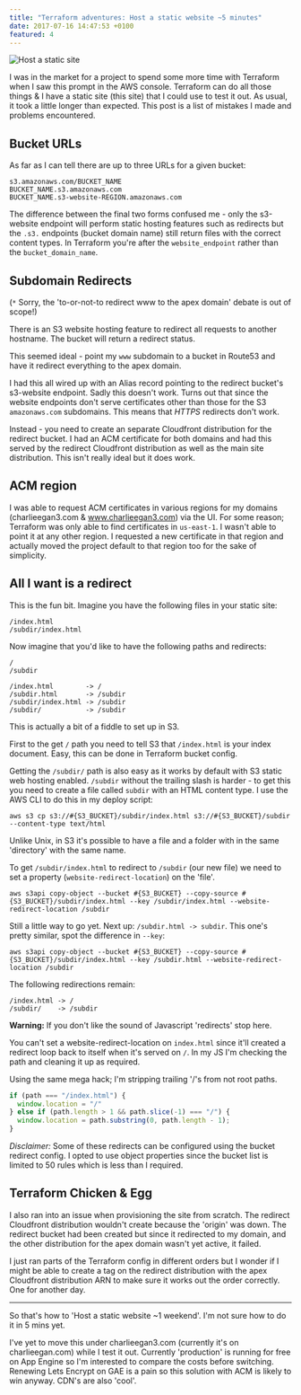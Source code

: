 ```yaml
---
title: "Terraform adventures: Host a static website ~5 minutes"
date: 2017-07-16 14:47:53 +0100
featured: 4
---
```


![Host a static site](/blog/2017-07-16-host-a-static-website-5-minutes/misleading.jpg)

I was in the market for a project to spend some more time with Terraform when I
saw this prompt in the AWS console. Terraform can do all those things & I have
a static site (this site) that I could use to test it out. As usual, it took a
little longer than expected. This post is a list of mistakes I made and
problems encountered.

## Bucket URLs

As far as I can tell there are up to three URLs for a given bucket:

```
s3.amazonaws.com/BUCKET_NAME
BUCKET_NAME.s3.amazonaws.com
BUCKET_NAME.s3-website-REGION.amazonaws.com
```

The difference between the final two forms confused me - only the s3-website
endpoint will perform static hosting features such as redirects but the `.s3.`
endpoints (bucket domain name) still return files with the correct content
types. In Terraform you're after the `website_endpoint` rather than the
`bucket_domain_name`.

## Subdomain Redirects

(`*` Sorry, the 'to-or-not-to redirect www to the apex domain' debate is out of
scope!)

There is an S3 website hosting feature to redirect all requests to another
hostname. The bucket will return a redirect status.

This seemed ideal - point my `www` subdomain to a bucket in Route53 and have it
redirect everything to the apex domain.

I had this all wired up with an Alias record pointing to the redirect bucket's
s3-website endpoint. Sadly this doesn't work. Turns out that since the website
endpoints don't serve certificates other than those for the S3 `amazonaws.com`
subdomains. This means that _HTTPS_ redirects don't work.

Instead - you need to create an separate Cloudfront distribution for the
redirect bucket. I had an ACM certificate for both domains and had this served
by the redirect Cloudfront distribution as well as the main site distribution.
This isn't really ideal but it does work.

## ACM region
I was able to request ACM certificates in various regions for my domains
(charlieegan3.com & www.charlieegan3.com) via the UI. For some reason;
Terraform was only able to find certificates in `us-east-1`. I wasn't able to
point it at any other region. I requested a new certificate in that region and
actually moved the project default to that region too for the sake of
simplicity.

## All I want is a redirect

This is the fun bit. Imagine you have the following files in your static site:

```
/index.html
/subdir/index.html
```

Now imagine that you'd like to have the following paths and redirects:

```
/
/subdir

/index.html        -> /
/subdir.html       -> /subdir
/subdir/index.html -> /subdir
/subdir/           -> /subdir
```

This is actually a bit of a fiddle to set up in S3.

First to the get `/` path you need to tell S3 that `/index.html` is your index
document. Easy, this can be done in Terraform bucket config.

Getting the `/subdir/` path is also easy as it works by default with S3 static
web hosting enabled. `/subdir` without the trailing slash is harder - to get
this you need to create a file called `subdir` with an HTML content type. I use
the AWS CLI to do this in my deploy script:

```
aws s3 cp s3://#{S3_BUCKET}/subdir/index.html s3://#{S3_BUCKET}/subdir --content-type text/html
```

Unlike Unix, in S3 it's possible to have a file and a folder with in the same
'directory' with the same name.

To get `/subdir/index.html` to redirect to `/subdir` (our new file) we need to
set a property (`website-redirect-location`) on the 'file'.

```
aws s3api copy-object --bucket #{S3_BUCKET} --copy-source #{S3_BUCKET}/subdir/index.html --key /subdir/index.html --website-redirect-location /subdir
```

Still a little way to go yet. Next up: `/subdir.html -> subdir`. This one's
pretty similar, spot the difference in `--key`:

```
aws s3api copy-object --bucket #{S3_BUCKET} --copy-source #{S3_BUCKET}/subdir/index.html --key /subdir.html --website-redirect-location /subdir
```

The following redirections remain:

```
/index.html -> /
/subdir/    -> /subdir
```

**Warning:** If you don't like the sound of Javascript 'redirects' stop here.

You can't set a website-redirect-location on `index.html` since it'll created a
redirect loop back to itself when it's served on `/`. In my JS I'm checking the
path and cleaning it up as required.

Using the same mega hack; I'm stripping trailing '/'s from not root paths.

```js
if (path === "/index.html") {
  window.location = "/"
} else if (path.length > 1 && path.slice(-1) === "/") {
  window.location = path.substring(0, path.length - 1);
}
```

_Disclaimer:_ Some of these redirects can be configured using the bucket redirect
config. I opted to use object properties since the bucket list is limited to 50
rules which is less than I required.

## Terraform Chicken & Egg

I also ran into an issue when provisioning the site from scratch. The redirect
Cloudfront distribution wouldn't create because the 'origin' was down. The
redirect bucket had been created but since it redirected to my domain, and the
other distribution for the apex domain wasn't yet active, it failed.

I just ran parts of the Terraform config in different orders but I wonder if
I might be able to create a tag on the redirect distribution with the apex
Cloudfront distribution ARN to make sure it works out the order correctly. One
for another day.

<hr/>

So that's how to 'Host a static website ~1 weekend'. I'm not sure how to do
it in 5 mins yet.

I've yet to move this under charlieegan3.com (currently it's on
charlieegan.com) while I test it out. Currently
'production' is running for free on App Engine so I'm interested to compare the
costs before switching.  Renewing Lets Encrypt on GAE is a pain so this
solution with ACM is likely to win anyway. CDN's are also 'cool'.
